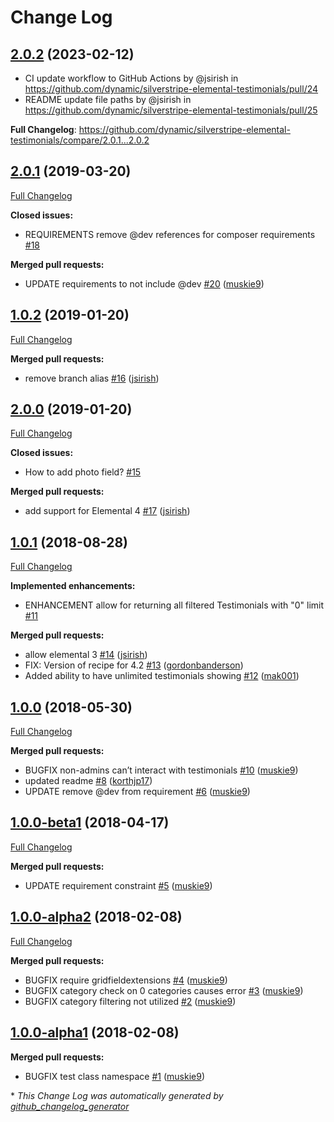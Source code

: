 # Change Log

## [2.0.2](https://github.com/dynamic/silverstripe-elemental-testimonials/tree/2.0.2) (2023-02-12)
* CI update workflow to GitHub Actions by @jsirish in https://github.com/dynamic/silverstripe-elemental-testimonials/pull/24
* README update file paths by @jsirish in https://github.com/dynamic/silverstripe-elemental-testimonials/pull/25


**Full Changelog**: https://github.com/dynamic/silverstripe-elemental-testimonials/compare/2.0.1...2.0.2

## [2.0.1](https://github.com/dynamic/silverstripe-elemental-testimonials/tree/2.0.1) (2019-03-20)
[Full Changelog](https://github.com/dynamic/silverstripe-elemental-testimonials/compare/1.0.2...2.0.1)

**Closed issues:**

- REQUIREMENTS remove @dev references for composer requirements [\#18](https://github.com/dynamic/silverstripe-elemental-testimonials/issues/18)

**Merged pull requests:**

- UPDATE requirements to not include @dev [\#20](https://github.com/dynamic/silverstripe-elemental-testimonials/pull/20) ([muskie9](https://github.com/muskie9))

## [1.0.2](https://github.com/dynamic/silverstripe-elemental-testimonials/tree/1.0.2) (2019-01-20)
[Full Changelog](https://github.com/dynamic/silverstripe-elemental-testimonials/compare/2.0.0...1.0.2)

**Merged pull requests:**

- remove branch alias [\#16](https://github.com/dynamic/silverstripe-elemental-testimonials/pull/16) ([jsirish](https://github.com/jsirish))

## [2.0.0](https://github.com/dynamic/silverstripe-elemental-testimonials/tree/2.0.0) (2019-01-20)
[Full Changelog](https://github.com/dynamic/silverstripe-elemental-testimonials/compare/1.0.1...2.0.0)

**Closed issues:**

- How to add photo field? [\#15](https://github.com/dynamic/silverstripe-elemental-testimonials/issues/15)

**Merged pull requests:**

- add support for Elemental 4 [\#17](https://github.com/dynamic/silverstripe-elemental-testimonials/pull/17) ([jsirish](https://github.com/jsirish))

## [1.0.1](https://github.com/dynamic/silverstripe-elemental-testimonials/tree/1.0.1) (2018-08-28)
[Full Changelog](https://github.com/dynamic/silverstripe-elemental-testimonials/compare/1.0.0...1.0.1)

**Implemented enhancements:**

- ENHANCEMENT allow for returning all filtered Testimonials with "0" limit [\#11](https://github.com/dynamic/silverstripe-elemental-testimonials/issues/11)

**Merged pull requests:**

- allow elemental 3 [\#14](https://github.com/dynamic/silverstripe-elemental-testimonials/pull/14) ([jsirish](https://github.com/jsirish))
- FIX: Version of recipe for 4.2 [\#13](https://github.com/dynamic/silverstripe-elemental-testimonials/pull/13) ([gordonbanderson](https://github.com/gordonbanderson))
- Added ability to have unlimited testimonials showing [\#12](https://github.com/dynamic/silverstripe-elemental-testimonials/pull/12) ([mak001](https://github.com/mak001))

## [1.0.0](https://github.com/dynamic/silverstripe-elemental-testimonials/tree/1.0.0) (2018-05-30)
[Full Changelog](https://github.com/dynamic/silverstripe-elemental-testimonials/compare/1.0.0-beta1...1.0.0)

**Merged pull requests:**

- BUGFIX non-admins can’t interact with testimonials [\#10](https://github.com/dynamic/silverstripe-elemental-testimonials/pull/10) ([muskie9](https://github.com/muskie9))
- updated readme [\#8](https://github.com/dynamic/silverstripe-elemental-testimonials/pull/8) ([korthjp17](https://github.com/korthjp17))
- UPDATE remove @dev from requirement [\#6](https://github.com/dynamic/silverstripe-elemental-testimonials/pull/6) ([muskie9](https://github.com/muskie9))

## [1.0.0-beta1](https://github.com/dynamic/silverstripe-elemental-testimonials/tree/1.0.0-beta1) (2018-04-17)
[Full Changelog](https://github.com/dynamic/silverstripe-elemental-testimonials/compare/1.0.0-alpha2...1.0.0-beta1)

**Merged pull requests:**

- UPDATE requirement constraint [\#5](https://github.com/dynamic/silverstripe-elemental-testimonials/pull/5) ([muskie9](https://github.com/muskie9))

## [1.0.0-alpha2](https://github.com/dynamic/silverstripe-elemental-testimonials/tree/1.0.0-alpha2) (2018-02-08)
[Full Changelog](https://github.com/dynamic/silverstripe-elemental-testimonials/compare/1.0.0-alpha1...1.0.0-alpha2)

**Merged pull requests:**

- BUGFIX require gridfieldextensions [\#4](https://github.com/dynamic/silverstripe-elemental-testimonials/pull/4) ([muskie9](https://github.com/muskie9))
- BUGFIX category check on 0 categories causes error [\#3](https://github.com/dynamic/silverstripe-elemental-testimonials/pull/3) ([muskie9](https://github.com/muskie9))
- BUGFIX category filtering not utilized [\#2](https://github.com/dynamic/silverstripe-elemental-testimonials/pull/2) ([muskie9](https://github.com/muskie9))

## [1.0.0-alpha1](https://github.com/dynamic/silverstripe-elemental-testimonials/tree/1.0.0-alpha1) (2018-02-08)
**Merged pull requests:**

- BUGFIX test class namespace [\#1](https://github.com/dynamic/silverstripe-elemental-testimonials/pull/1) ([muskie9](https://github.com/muskie9))



\* *This Change Log was automatically generated by [github_changelog_generator](https://github.com/skywinder/Github-Changelog-Generator)*
